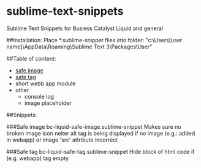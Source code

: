 # sublime-text-snippets
Sublime Text Snippets for Busiess Catalyst Liquid and general

##Installation:
Place *.sublime-snippet files into folder: "c:\Users\[user name]\AppData\Roaming\Sublime Text 3\Packages\User\" 

##Table of content:
- [safe image](#Safe-image)
- [safe tag](#Safe-tag)
- short webb app module
- other
  - console log 
  - image placeholder

##Snippets:

###Safe image
bc-liquid-safe-image.sublime-snippet
Makes sure no broken image icon neiter alt tag is being displayed if no image (e.g.: added in webapp) or image 'src' attribute incorrect 

###Safe tag
bc-liquid-safe-tag.sublime-snippet
Hide block of html code if (e.g. webapp) tag empty
